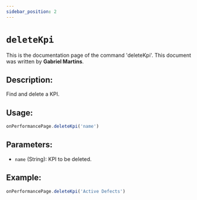 ```yaml
---
sidebar_position: 2
---
```


# `deleteKpi`

This is the documentation page of the command 'deleteKpi'. This document was written by **Gabriel Martins**.

## Description:

Find and delete a KPI.

## Usage:

```js
onPerformancePage.deleteKpi('name')
```

## Parameters:

- `name` (String): KPI to be deleted.

## Example:

```js
onPerformancePage.deleteKpi('Active Defects')
```